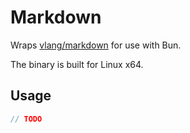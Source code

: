 # Markdown

Wraps [vlang/markdown](https://github.com/vlang/markdown) for use with Bun.

The binary is built for Linux x64.

## Usage

```js
// TODO
```